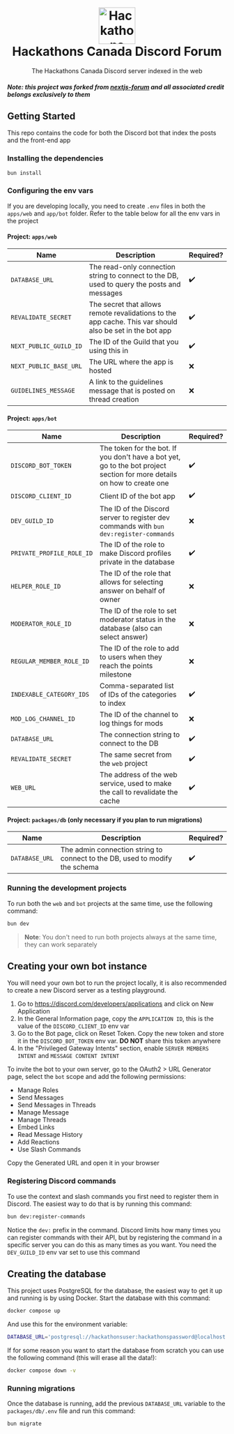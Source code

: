 <h1 align="center">
  <img src="https://camo.githubusercontent.com/f21f1fa29dfe5e1d0772b0efe2f43eca2f6dc14f2fede8d9cbef4a3a8210c91d/68747470733a2f2f6173736574732e76657263656c2e636f6d2f696d6167652f75706c6f61642f76313636323133303535392f6e6578746a732f49636f6e5f6c696768745f6261636b67726f756e642e706e67" alt="Hackathons Canada Logo" width="84">
  <br>
  Hackathons Canada Discord Forum
</h1>

<p align="center">The Hackathons Canada Discord server indexed in the web</p>

##### Note: this project was forked from [nextjs-forum](https://github.com/rafaelalmeidatk/nextjs-forum) and all associated credit belongs exclusively to them

## Getting Started

This repo contains the code for both the Discord bot that index the posts and the front-end app

### Installing the dependencies

```sh
bun install
```

### Configuring the env vars

If you are developing locally, you need to create `.env` files in both the `apps/web` and `app/bot` folder. Refer to the table below for all the env vars in the project

#### Project: `apps/web`

| Name                   | Description                                                                                              | Required? |
| ---------------------- | -------------------------------------------------------------------------------------------------------- | --------- |
| `DATABASE_URL`         | The read-only connection string to connect to the DB, used to query the posts and messages               | ✔️        |
| `REVALIDATE_SECRET`    | The secret that allows remote revalidations to the app cache. This var should also be set in the bot app | ✔️        |
| `NEXT_PUBLIC_GUILD_ID` | The ID of the Guild that you using this in                                                               | ✔️        |
| `NEXT_PUBLIC_BASE_URL` | The URL where the app is hosted                                                                          | ❌        |
| `GUIDELINES_MESSAGE`   | A link to the guidelines message that is posted on thread creation                                       | ❌        |

#### Project: `apps/bot`

| Name                      | Description                                                                                                             | Required? |
| ------------------------- | ----------------------------------------------------------------------------------------------------------------------- | --------- |
| `DISCORD_BOT_TOKEN`       | The token for the bot. If you don't have a bot yet, go to the bot project section for more details on how to create one | ✔️        |
| `DISCORD_CLIENT_ID`       | Client ID of the bot app                                                                                                | ✔️        |
| `DEV_GUILD_ID`            | The ID of the Discord server to register dev commands with `bun dev:register-commands`                                  | ❌        |
| `PRIVATE_PROFILE_ROLE_ID` | The ID of the role to make Discord profiles private in the database                                                     | ✔️        |
| `HELPER_ROLE_ID`          | The ID of the role that allows for selecting answer on behalf of owner                                                  | ❌        |
| `MODERATOR_ROLE_ID`       | The ID of the role to set moderator status in the database (also can select answer)                                     | ❌        |
| `REGULAR_MEMBER_ROLE_ID`  | The ID of the role to add to users when they reach the points milestone                                                 | ❌        |
| `INDEXABLE_CATEGORY_IDS`  | Comma-separated list of IDs of the categories to index                                                                  | ✔️        |
| `MOD_LOG_CHANNEL_ID`      | The ID of the channel to log things for mods                                                                            | ❌        |
| `DATABASE_URL`            | The connection string to connect to the DB                                                                              | ✔️        |
| `REVALIDATE_SECRET`       | The same secret from the `web` project                                                                                  | ✔️        |
| `WEB_URL`                 | The address of the web service, used to make the call to revalidate the cache                                           | ✔️        |

#### Project: `packages/db` (only necessary if you plan to run migrations)

| Name           | Description                                                                 | Required? |
| -------------- | --------------------------------------------------------------------------- | --------- |
| `DATABASE_URL` | The admin connection string to connect to the DB, used to modify the schema | ✔️        |

### Running the development projects

To run both the `web` and `bot` projects at the same time, use the following command:

```sh
bun dev
```

> **Note**: You don't need to run both projects always at the same time, they can work separately

## Creating your own bot instance

You will need your own bot to run the project locally, it is also recommended to create a new Discord server as a testing playground.

1. Go to https://discord.com/developers/applications and click on New Application
2. In the General Information page, copy the `APPLICATION ID`, this is the value of the `DISCORD_CLIENT_ID` env var
3. Go to the Bot page, click on Reset Token. Copy the new token and store it in the `DISCORD_BOT_TOKEN` env var. **DO NOT** share this token anywhere
4. In the "Privileged Gateway Intents" section, enable `SERVER MEMBERS INTENT` and `MESSAGE CONTENT INTENT`

To invite the bot to your own server, go to the OAuth2 > URL Generator page, select the `bot` scope and add the following permissions:

- Manage Roles
- Send Messages
- Send Messages in Threads
- Manage Message
- Manage Threads
- Embed Links
- Read Message History
- Add Reactions
- Use Slash Commands

Copy the Generated URL and open it in your browser

### Registering Discord commands

To use the context and slash commands you first need to register them in Discord. The easiest way to do that is by running this command:

```sh
bun dev:register-commands
```

Notice the `dev:` prefix in the command. Discord limits how many times you can register commands with their API, but by registering the command in a specific server you can do this as many times as you want. You need the `DEV_GUILD_ID` env var set to use this command

## Creating the database

This project uses PostgreSQL for the database, the easiest way to get it up and running is by using Docker. Start the database with this command:

```sh
docker compose up
```

And use this for the environment variable:

```sh
DATABASE_URL='postgresql://hackathonsuser:hackathonspassword@localhost:5432/hackathonsforum'
```

If for some reason you want to start the database from scratch you can use the following command (this will erase all the data!):

```sh
docker compose down -v
```

### Running migrations

Once the database is running, add the previous `DATABASE_URL` variable to the `packages/db/.env` file and run this command:

```sh
bun migrate
```
